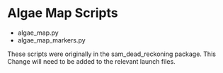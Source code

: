 # Algae Map Scripts
- algae_map.py
- algae_map_markers.py

These scripts were originally in the sam_dead_reckoning package.
This Change will need to be added to the relevant launch files.

